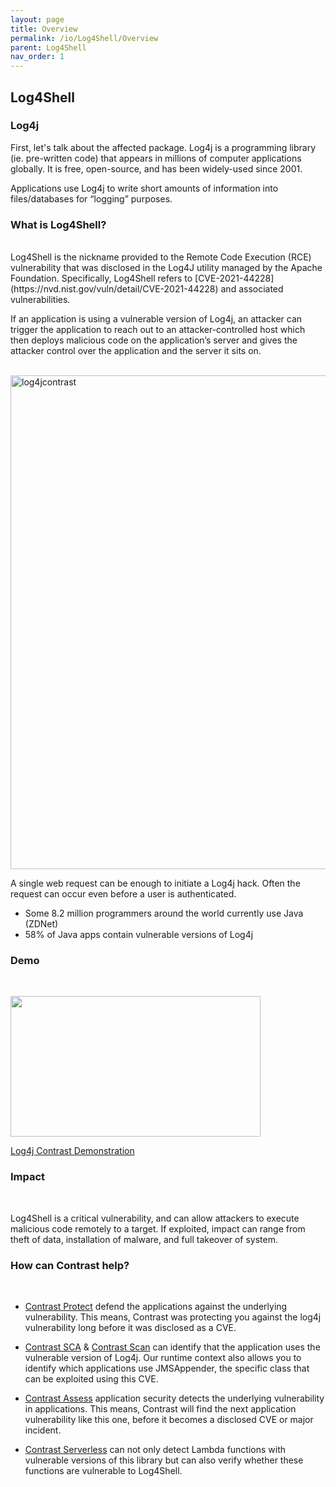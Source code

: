 ```yaml
---
layout: page
title: Overview
permalink: /io/Log4Shell/Overview
parent: Log4Shell
nav_order: 1
---
```


## Log4Shell

### Log4j
First, let's talk about the affected package. Log4j is a programming library (ie. pre-written code) that appears in millions of computer applications globally. 
It is free, open-source, and has been widely-used since 2001.

Applications use Log4j to write short amounts of information into files/databases for “logging” purposes. 

### What is Log4Shell? 
<br/>
Log4Shell is the nickname provided to the Remote Code Execution (RCE) vulnerability that was disclosed in the Log4J utility managed by the Apache Foundation. 
Specifically, Log4Shell refers to [CVE-2021-44228](https://nvd.nist.gov/vuln/detail/CVE-2021-44228) and associated vulnerabilities. 

If an application is using a vulnerable version of Log4j, an attacker can trigger the application to reach out to an attacker-controlled host which then deploys malicious code on the application’s server and gives the attacker control over the application and the server it sits on. 
<br/><br/>

<img width="790" alt="log4jcontrast" src="https://user-images.githubusercontent.com/50103523/178735853-bfc0dfdf-6713-4eb1-b463-ce88a33e21a7.png"> 
<br/>

A single web request can be enough to initiate a Log4j hack. Often the request can occur even before a user
is authenticated. 
- Some 8.2 million programmers around the world currently use Java (ZDNet)
- 58% of Java apps contain vulnerable versions of Log4j

### Demo
<br/>


<p><a href="https://www.contrastsecurity.com/security-influencers/contrast-vs-the-log4j2-cve-a-demonstration?wvideo=80y2qkb6aq"><img src="https://embed-ssl.wistia.com/deliveries/d996a1a71283e29ebd26b0d4bcf46f6b41a2e14e.jpg?image_play_button_size=2x&amp;image_crop_resized=960x540&amp;image_play_button=1&amp;image_play_button_color=ffffffe0" width="400" height="225" style="width: 400px; height: 225px;"></a></p><p><a href="https://www.contrastsecurity.com/security-influencers/contrast-vs-the-log4j2-cve-a-demonstration?wvideo=80y2qkb6aq">Log4j Contrast Demonstration</a></p> 


### Impact 
<br/>

Log4Shell is a critical vulnerability, and can allow attackers to execute malicious code remotely to a target.
If exploited, impact can range from theft of data, installation of malware, and full takeover of system. 





### How can Contrast help?
<br/>


- [Contrast Protect](https://www.contrastsecurity.com/contrast-protect) defend the applications against the underlying vulnerability. 
This means, Contrast was protecting you against the log4j vulnerability long before it was disclosed as a CVE.

- [Contrast SCA](https://www.contrastsecurity.com/contrast-sca) & [Contrast Scan](https://www.contrastsecurity.com/contrast-scan) can identify that the application uses the vulnerable version of Log4j. 
Our runtime context also allows you to identify which applications use JMSAppender, the specific class that can be exploited using this CVE.

- [Contrast Assess](https://www.contrastsecurity.com/contrast-assess) application security detects the underlying vulnerability in applications. 
This means, Contrast will find the next application vulnerability like this one, before it becomes a disclosed CVE or major incident. 

- [Contrast Serverless](https://www.contrastsecurity.com/contrast-serverless) can not only detect Lambda functions with vulnerable versions of this library but can also verify whether these functions are vulnerable to Log4Shell.


